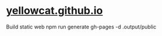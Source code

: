 # [yellowcat.github.io](https://nongtiensonpro.github.io/yellowcat.github.io/)

Build static web
npm run generate
gh-pages -d .output/public
